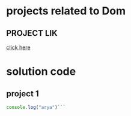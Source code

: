 # projects related to Dom

## PROJECT LIK 
[click here](https://stackblitz.com/edit/dom-project-chaiaurcode?file=index.html)

# solution code

## project 1

```javascript
console.log("arya")```